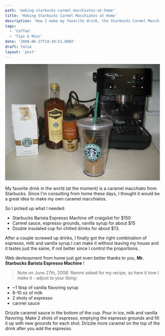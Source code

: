 ```yaml
---
path: 'making-starbucks-carmel-macchiatos-at-home'
title: 'Making Starbucks Carmel Macchiatos at Home'
description: 'How I make my favorite drink, the Starbucks Carmel Macchiato from home.'
tags:
  - 'Coffee'
  - 'Tips & Misc'
date: '2008-06-27T14:10:51.000Z'
draft: false
layout: 'post'
---
```


![](./starbucks-at-home.jpg)

My favorite drink in the world (at the moment) is a caramel macchiato from Starbucks. Since I'm consulting from home these days, I thought it would be a great idea to make my own caramel macchiatos.

So I picked up what I needed:

- Starbucks Barista Espresso Machine off craigslist for $150
- Carmel sauce, espresso grounds, vanilla syrup for about $15
- Double insulated cup for chilled drinks for about $13.

After a couple screwed up drinks, I finally got the right combination of espresso, milk and vanilla syrup.I can make it without leaving my house and it tastes just the same, if not better since I control the proportions.

Web devleopment from home just got even better thanks to you, **Mr. Starbucks Barista Espresso Machine** !

> Note on June 27th, 2008: Rammi asked for my recipe, so here it how I make it - adjust to your liking:

- ~1 tbsp of vanilla flavoring syrup
- 8-10 oz of milk
- 2 shots of espresso
- carmel sauce

Drizzle caramel sauce in the bottom of the cup. Pour in ice, milk and vanilla flavoring. Make 2 shots of espresso, emptying the espresso grounds and fill it up with new grounds for each shot. Drizzle more caramel on the top of the drink after you add the espresso.
